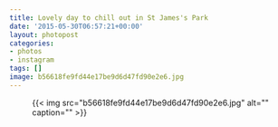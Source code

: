 ```yaml
---
title: Lovely day to chill out in St James's Park
date: '2015-05-30T06:57:21+00:00'
layout: photopost
categories:
- photos
- instagram
tags: []
image: b56618fe9fd44e17be9d6d47fd90e2e6.jpg
---
```


<figure class="photo photo--square">
  {{< img src="b56618fe9fd44e17be9d6d47fd90e2e6.jpg" alt="" caption="" >}}

</figure>




